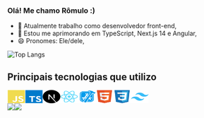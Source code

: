 ### Olá! Me chamo Rômulo :)

- 🔭 Atualmente trabalho como desenvolvedor front-end,
- 🌱 Estou me aprimorando em TypeScript, Next.js 14 e Angular,
- 😄 Pronomes: Ele/dele,
  
![Top Langs](https://github-readme-stats.vercel.app/api/top-langs/?username=romuloromulo&layout=compact)

## Principais tecnologias que utilizo 
<div style="display:flex "><br>
  <img align="center" alt="Romulo-Js" height="30" width="40" src="https://raw.githubusercontent.com/devicons/devicon/master/icons/javascript/javascript-plain.svg">
  <img align="center" alt="Romulo-Ts" height="30" width="40" src="https://raw.githubusercontent.com/devicons/devicon/master/icons/typescript/typescript-plain.svg">
  <img align="center" alt="Romulo-Next" height="30" width="40" src="https://github.com/devicons/devicon/blob/master/icons/nextjs/nextjs-original.svg">
  <img align="center" alt="Romulo-React" height="30" width="40" src="https://raw.githubusercontent.com/devicons/devicon/master/icons/react/react-original.svg">
  <img align="center" alt="Romulo-React" height="30" width="40" src="https://github.com/devicons/devicon/blob/master/icons/xcode/xcode-plain.svg">
  <img align="center" alt="Romulo-HTML" height="30" width="40" src="https://raw.githubusercontent.com/devicons/devicon/master/icons/html5/html5-original.svg">
  <img align="center" alt="Romulo-CSS" height="30" width="40" src="https://raw.githubusercontent.com/devicons/devicon/master/icons/css3/css3-original.svg">
  <img align="center" alt="Romulo-Csharp" height="30" width="40" src="https://github.com/devicons/devicon/blob/master/icons/tailwindcss/tailwindcss-plain.svg">
</div>

<div style="display:flex "><br>
    <a href="https://www.linkedin.com/in/r%C3%B4mulo-rodrigues-viana-380ba5248/" target="_blank"><img src="https://img.shields.io/badge/-LinkedIn-%230077B5?style=for-the-badge&logo=linkedin&logoColor=white" target="_blank"></a> 
   <a href="https://portfolio-romulo.vercel.app/" target="_blank"><img src="https://img.shields.io/badge/meu_portfolio-FFF?style=for-the-badge&llogoColor=white" target="_blank"></a> 

</div>
